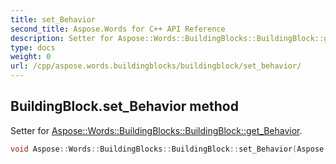 ```yaml
---
title: set_Behavior
second_title: Aspose.Words for C++ API Reference
description: Setter for Aspose::Words::BuildingBlocks::BuildingBlock::get_Behavior. 
type: docs
weight: 0
url: /cpp/aspose.words.buildingblocks/buildingblock/set_behavior/
---
```

## BuildingBlock.set_Behavior method


Setter for [Aspose::Words::BuildingBlocks::BuildingBlock::get_Behavior](../get_behavior/).

```cpp
void Aspose::Words::BuildingBlocks::BuildingBlock::set_Behavior(Aspose::Words::BuildingBlocks::BuildingBlockBehavior value)
```


